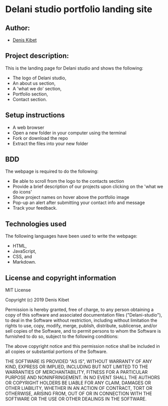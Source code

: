# Delani studio portfolio landing site

## Author:
- [Denis Kibet](https://github.com/Kibet1816)

## Project description:
This is the landing page for Delani studio and shows the following:

- The logo of Delani studio,
- An about us section,
- A 'what we do' section,
- Portfolio section,
- Contact section.
 
## Setup instructions
- A web browser
- Open a new folder in your computer using the terminal
- Fork or download the repo
- Extract the files into your new folder

## BDD
The webpage is required to do the following:

- Be able to scroll from the logo to the contacts section
- Provide a brief description of our projects upon clicking on the 'what we do icons'
- Show project names on hover above the portfolio image
- Pop-up an alert after submitting your contact info and message
- Track your feedback.

## Technologies used
The following languages have been used to write the webpage:
- HTML,
- JavaScript,
- CSS, and
- Markdown.

## License and copyright information

MIT License

Copyright (c) 2019 Denis Kibet

Permission is hereby granted, free of charge, to any person obtaining a copy
of this software and associated documentation files ("Delani-studio"), to deal
in the Software without restriction, including without limitation the rights
to use, copy, modify, merge, publish, distribute, sublicense, and/or sell
copies of the Software, and to permit persons to whom the Software is
furnished to do so, subject to the following conditions:

The above copyright notice and this permission notice shall be included in all
copies or substantial portions of the Software.

THE SOFTWARE IS PROVIDED "AS IS", WITHOUT WARRANTY OF ANY KIND, EXPRESS OR
IMPLIED, INCLUDING BUT NOT LIMITED TO THE WARRANTIES OF MERCHANTABILITY,
FITNESS FOR A PARTICULAR PURPOSE AND NONINFRINGEMENT. IN NO EVENT SHALL THE
AUTHORS OR COPYRIGHT HOLDERS BE LIABLE FOR ANY CLAIM, DAMAGES OR OTHER
LIABILITY, WHETHER IN AN ACTION OF CONTRACT, TORT OR OTHERWISE, ARISING FROM,
OUT OF OR IN CONNECTION WITH THE SOFTWARE OR THE USE OR OTHER DEALINGS IN THE
SOFTWARE.
